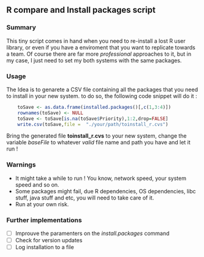 ## R compare and Install packages script

### Summary

  This tiny script comes in hand when you need to re-install a lost R user library, or even if you have a enviroment that you want to replicate towards a team. Of course there are far more *professional* approaches to it, but in my case, I just need to set my both systems with the same packages. 

### Usage 

  The Idea is to genarete a CSV file containing all the packages that you need to install in your new system. to do so, the following code snippet will do it :
  
```r
    toSave <- as.data.frame(installed.packages()[,c(1,3:4)])
    rownames(toSave) <- NULL
    toSave <- toSave[is.na(toSave$Priority),1:2,drop=FALSE]
    write.csv(toSave,file =  "./your/path/toinstall_r.cvs")
```

  Bring the generated file **toinstall_r.cvs** to your new system, change the variable *baseFile* to whatever *valid* file name and path you have and let it run !
  
### Warnings

- It might take a while to run ! You know, network speed, your system speed and so on.
- Some packages might fail, due R dependencies, OS dependencies, libc stuff, java stuff and etc, you will need to take care of it.
- Run at your own risk.

### Further implementations

- [ ] Improuve the paramenters on the *install.packages* command
- [ ] Check for version updates
- [ ] Log installation to a file